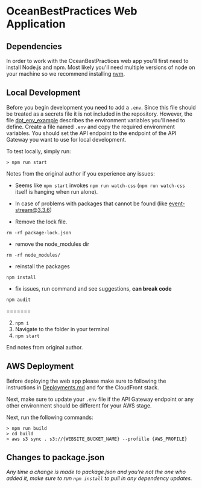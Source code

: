 # OceanBestPractices Web Application

## Dependencies

In order to work with the OceanBestPractices web app you'll first need to install Node.js and npm. Most likely you'll need multiple versions of node on your machine so we recommend installing [nvm](https://github.com/nvm-sh/nvm).

## Local Development

Before you begin development you need to add a `.env`. Since this file should be treated as a secrets file it is not included in the repository. However, the file [dot_env_example](dot_env_example) describes the environment variables you'll need to define. Create a file named `.env` and copy the required environment variables. You should set the API endpoint to the endpoint of the API Gateway you want to use for local development.

To test locally, simply run:

```
> npm run start
```

Notes from the original author if you experience any issues:

- Seems like `npm start` invokes `npm run watch-css` (`npm run watch-css` itself is hanging when run alone).

- In case of problems with packages that cannot be found (like [event-stream@3.3.6](https://stackoverflow.com/questions/53578201/npm-err-404-not-found-event-stream3-3-6))

- Remove the lock file.
         
```rm -rf package-lock.json ```
- remove the node_modules dir 

```rm -rf node_modules/```
- reinstall the packages 

```npm install```

- fix issues, run command and see suggestions, **can break code**

```npm audit```

=======

2. `npm i`
3. Navigate to the folder in your terminal
4. `npm start`

End notes from original author.

## AWS Deployment

Before deploying the web app please make sure to following the instructions in [Deployments.md](https://github.com/iodepo/OceanBestPractices/blob/master/oop-indexer/Deployments.md#static-site) and for the CloudFront stack.

Next, make sure to update your `.env` file if the API Gateway endpoint or any other environment should be different for your AWS stage.

Next, run the following commands:

```
> npm run build
> cd build
> aws s3 sync . s3://{WEBSITE_BUCKET_NAME} --profille {AWS_PROFILE}
```

## Changes to package.json

*Any time a change is made to package.json and you're not the one who added it, make sure to run `npm install` to pull in any dependency updates.*
